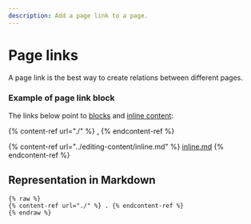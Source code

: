 ```yaml
---
description: Add a page link to a page.
---
```


# Page links

A page link is the best way to create relations between different pages.

### Example of page link block

The links below point to [blocks](./) and [inline content](../editing-content/inline.md):

{% content-ref url="./" %}
[.](./)
{% endcontent-ref %}

{% content-ref url="../editing-content/inline.md" %}
[inline.md](../editing-content/inline.md)
{% endcontent-ref %}

## Representation in Markdown

```
{% raw %}
{% content-ref url="./" %} . {% endcontent-ref %}
{% endraw %}
```
